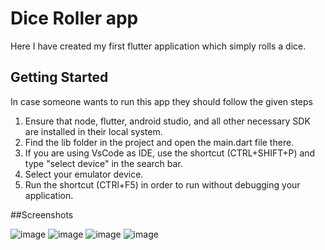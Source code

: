 # Dice Roller app

Here I have created my first flutter application which simply rolls a dice.

## Getting Started

In case someone wants to run this app they should follow the given steps

1. Ensure that node, flutter, android studio, and all other necessary SDK are installed in their local system.
2. Find the lib folder in the project and open the main.dart file there.
3. If you are using VsCode as IDE, use the shortcut (CTRL+SHIFT+P) and type "select device" in the search bar.
4. Select your emulator device.
5. Run the shortcut (CTRl+F5) in order to run without debugging your application.

##Screenshots

![image](https://github.com/mihirsingh3838/Roll_Dicer/assets/65151332/2ee4d511-8b2f-45e1-b000-564b9def38f6)
![image](https://github.com/mihirsingh3838/Roll_Dicer/assets/65151332/afa6ef62-7b4b-40a5-b5b6-535cac225818)
![image](https://github.com/mihirsingh3838/Roll_Dicer/assets/65151332/c531ee20-5fb6-49c0-9014-72209d854af3)
![image](https://github.com/mihirsingh3838/Roll_Dicer/assets/65151332/d5973d24-005c-44dd-815e-9681e3001ff4)
